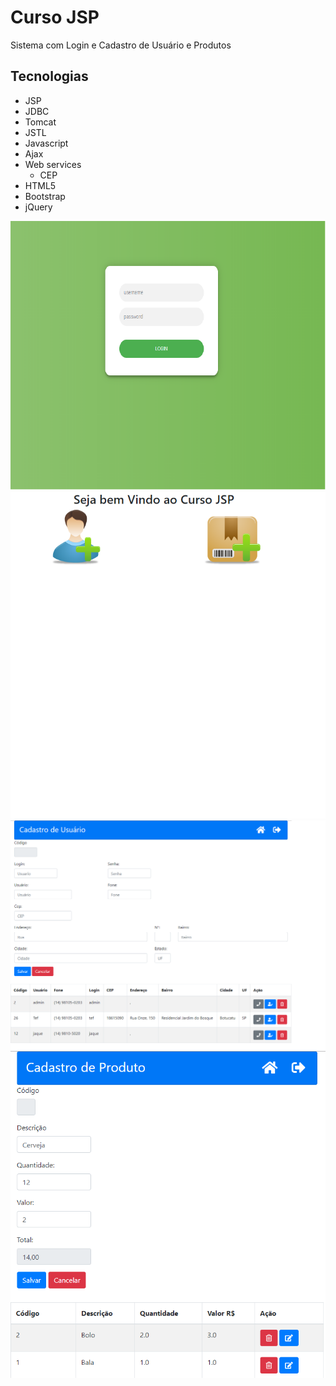 # Curso JSP 

Sistema com Login e Cadastro de Usuário e Produtos

## Tecnologias

- JSP
- JDBC
- Tomcat
- JSTL
- Javascript
- Ajax
- Web services 
	- CEP
- HTML5	
- Bootstrap
- jQuery

![Login](https://github.com/thomaserick/java_studies/blob/master/curso-Jdev/img/login.png)
![Home](https://github.com/thomaserick/java_studies/blob/master/curso-Jdev/img/home.png)
![Usuario](https://github.com/thomaserick/java_studies/blob/master/curso-Jdev/img/cad_usuario.png)
![Produto](https://github.com/thomaserick/java_studies/blob/master/curso-Jdev/img/cad_produto.png)
	
 

